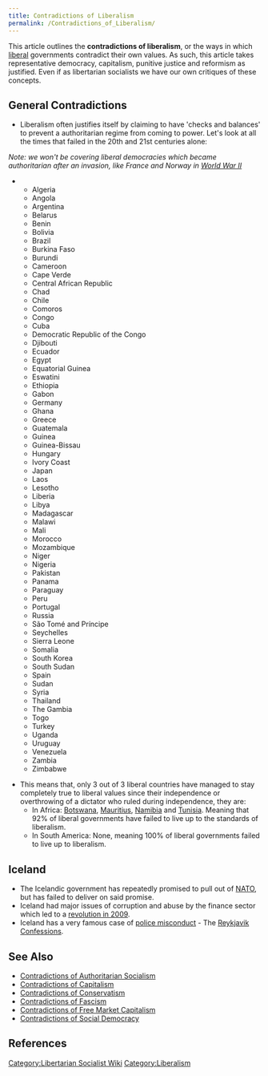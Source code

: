 ```yaml
---
title: Contradictions of Liberalism
permalink: /Contradictions_of_Liberalism/
---
```


This article outlines the **contradictions of liberalism**, or the ways
in which [liberal](Liberalism "wikilink") governments contradict their
own values. As such, this article takes representative democracy,
capitalism, punitive justice and reformism as justified. Even if as
libertarian socialists we have our own critiques of these concepts.

## General Contradictions

- Liberalism often justifies itself by claiming to have 'checks and
  balances' to prevent a authoritarian regime from coming to power.
  Let's look at all the times that failed in the 20th and 21st centuries
  alone:

*Note: we won't be covering liberal democracies which became
authoritarian after an invasion, like France and Norway in [World War
II](World_War_II "wikilink")*

- - Algeria
  - Angola
  - Argentina
  - Belarus
  - Benin
  - Bolivia
  - Brazil
  - Burkina Faso
  - Burundi
  - Cameroon
  - Cape Verde
  - Central African Republic
  - Chad
  - Chile
  - Comoros
  - Congo
  - Cuba
  - Democratic Republic of the Congo
  - Djibouti
  - Ecuador
  - Egypt
  - Equatorial Guinea
  - Eswatini
  - Ethiopia
  - Gabon
  - Germany
  - Ghana
  - Greece
  - Guatemala
  - Guinea
  - Guinea-Bissau
  - Hungary
  - Ivory Coast
  - Japan
  - Laos
  - Lesotho
  - Liberia
  - Libya
  - Madagascar
  - Malawi
  - Mali
  - Morocco
  - Mozambique
  - Niger
  - Nigeria
  - Pakistan
  - Panama
  - Paraguay
  - Peru
  - Portugal
  - Russia
  - São Tomé and Príncipe
  - Seychelles
  - Sierra Leone
  - Somalia
  - South Korea
  - South Sudan
  - Spain
  - Sudan
  - Syria
  - Thailand
  - The Gambia
  - Togo
  - Turkey
  - Uganda
  - Uruguay
  - Venezuela
  - Zambia
  - Zimbabwe

<!-- -->

- This means that, only 3 out of 3 liberal countries have managed to
  stay completely true to liberal values since their independence or
  overthrowing of a dictator who ruled during independence, they are:
  - In Africa: [Botswana](Botswana "wikilink"),
    [Mauritius](Mauritius "wikilink"), [Namibia](Namibia "wikilink") and
    [Tunisia](Tunisia "wikilink"). Meaning that 92% of liberal
    governments have failed to live up to the standards of liberalism.
  - In South America: None, meaning 100% of liberal governments failed
    to live up to liberalism.

## Iceland

- The Icelandic government has repeatedly promised to pull out of
  [NATO](NATO "wikilink"), but has failed to deliver on said promise.
- Iceland had major issues of corruption and abuse by the finance sector
  which led to a [revolution in
  2009](Icelandic_Revolution_(2009) "wikilink").
- Iceland has a very famous case of [police
  misconduct](police_Misconduct "wikilink") - The [Reykjavik
  Confessions](Reykjavik_Confessions "wikilink").

## See Also

- [Contradictions of Authoritarian
  Socialism](Contradictions_of_Authoritarian_Socialism "wikilink")
- [Contradictions of
  Capitalism](Contradictions_of_Capitalism "wikilink")
- [Contradictions of
  Conservatism](Contradictions_of_Conservatism "wikilink")
- [Contradictions of Fascism](Contradictions_of_Fascism "wikilink")
- [Contradictions of Free Market
  Capitalism](Contradictions_of_Free_Market_Capitalism "wikilink")
- [Contradictions of Social
  Democracy](Contradictions_of_Social_Democracy "wikilink")

## References

<references />

[Category:Libertarian Socialist
Wiki](Category:Libertarian_Socialist_Wiki "wikilink")
[Category:Liberalism](Category:Liberalism "wikilink")